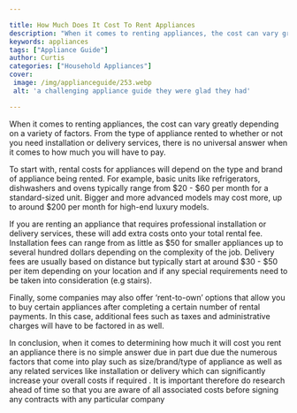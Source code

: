 ```yaml
---

title: How Much Does It Cost To Rent Appliances
description: "When it comes to renting appliances, the cost can vary greatly depending on a variety of factors. From the type of appliance rente...see more"
keywords: appliances
tags: ["Appliance Guide"]
author: Curtis
categories: ["Household Appliances"]
cover: 
 image: /img/applianceguide/253.webp
 alt: 'a challenging appliance guide they were glad they had'

---
```


When it comes to renting appliances, the cost can vary greatly depending on a variety of factors. From the type of appliance rented to whether or not you need installation or delivery services, there is no universal answer when it comes to how much you will have to pay.

To start with, rental costs for appliances will depend on the type and brand of appliance being rented. For example, basic units like refrigerators, dishwashers and ovens typically range from $20 - $60 per month for a standard-sized unit. Bigger and more advanced models may cost more, up to around $200 per month for high-end luxury models. 

If you are renting an appliance that requires professional installation or delivery services, these will add extra costs onto your total rental fee. Installation fees can range from as little as $50 for smaller appliances up to several hundred dollars depending on the complexity of the job. Delivery fees are usually based on distance but typically start at around $30 - $50 per item depending on your location and if any special requirements need to be taken into consideration (e.g stairs). 

Finally, some companies may also offer ‘rent-to-own’ options that allow you to buy certain appliances after completing a certain number of rental payments. In this case, additional fees such as taxes and administrative charges will have to be factored in as well. 

In conclusion, when it comes to determining how much it will cost you rent an appliance there is no simple answer due in part due due the numerous factors that come into play such as size/brand/type of appliance as well as any related services like installation or delivery which can significantly increase your overall costs if required . It is important therefore do research ahead of time so that you are aware of all associated costs before signing any contracts with any particular company
